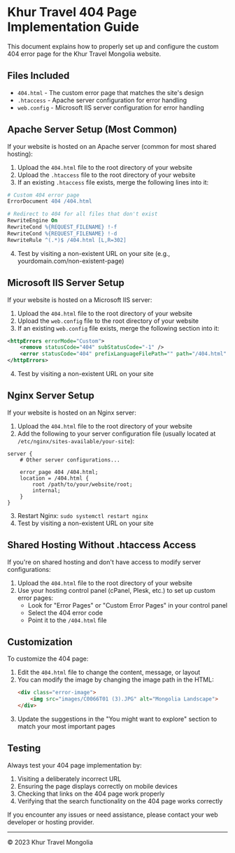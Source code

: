 # Khur Travel 404 Page Implementation Guide

This document explains how to properly set up and configure the custom 404 error page for the Khur Travel Mongolia website.

## Files Included

- `404.html` - The custom error page that matches the site's design
- `.htaccess` - Apache server configuration for error handling
- `web.config` - Microsoft IIS server configuration for error handling

## Apache Server Setup (Most Common)

If your website is hosted on an Apache server (common for most shared hosting):

1. Upload the `404.html` file to the root directory of your website
2. Upload the `.htaccess` file to the root directory of your website
3. If an existing `.htaccess` file exists, merge the following lines into it:

```apache
# Custom 404 error page
ErrorDocument 404 /404.html

# Redirect to 404 for all files that don't exist
RewriteEngine On
RewriteCond %{REQUEST_FILENAME} !-f
RewriteCond %{REQUEST_FILENAME} !-d
RewriteRule ^(.*)$ /404.html [L,R=302]
```

4. Test by visiting a non-existent URL on your site (e.g., yourdomain.com/non-existent-page)

## Microsoft IIS Server Setup

If your website is hosted on a Microsoft IIS server:

1. Upload the `404.html` file to the root directory of your website
2. Upload the `web.config` file to the root directory of your website
3. If an existing `web.config` file exists, merge the following section into it:

```xml
<httpErrors errorMode="Custom">
    <remove statusCode="404" subStatusCode="-1" />
    <error statusCode="404" prefixLanguageFilePath="" path="/404.html" responseMode="ExecuteURL" />
</httpErrors>
```

4. Test by visiting a non-existent URL on your site

## Nginx Server Setup

If your website is hosted on an Nginx server:

1. Upload the `404.html` file to the root directory of your website
2. Add the following to your server configuration file (usually located at `/etc/nginx/sites-available/your-site`):

```nginx
server {
    # Other server configurations...
    
    error_page 404 /404.html;
    location = /404.html {
        root /path/to/your/website/root;
        internal;
    }
}
```

3. Restart Nginx: `sudo systemctl restart nginx`
4. Test by visiting a non-existent URL on your site

## Shared Hosting Without .htaccess Access

If you're on shared hosting and don't have access to modify server configurations:

1. Upload the `404.html` file to the root directory of your website
2. Use your hosting control panel (cPanel, Plesk, etc.) to set up custom error pages:
   - Look for "Error Pages" or "Custom Error Pages" in your control panel
   - Select the 404 error code
   - Point it to the `/404.html` file

## Customization

To customize the 404 page:

1. Edit the `404.html` file to change the content, message, or layout
2. You can modify the image by changing the image path in the HTML:
   ```html
   <div class="error-image">
       <img src="images/C0066T01 (3).JPG" alt="Mongolia Landscape">
   </div>
   ```
3. Update the suggestions in the "You might want to explore" section to match your most important pages

## Testing

Always test your 404 page implementation by:

1. Visiting a deliberately incorrect URL
2. Ensuring the page displays correctly on mobile devices
3. Checking that links on the 404 page work properly
4. Verifying that the search functionality on the 404 page works correctly

If you encounter any issues or need assistance, please contact your web developer or hosting provider.

---

© 2023 Khur Travel Mongolia 